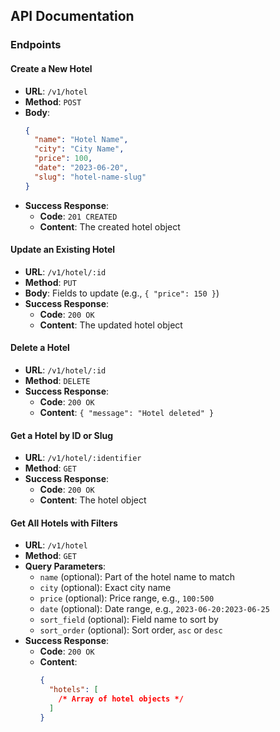 ## API Documentation

### Endpoints

#### Create a New Hotel

- **URL**: `/v1/hotel`
- **Method**: `POST`
- **Body**:
  ```json
  {
    "name": "Hotel Name",
    "city": "City Name",
    "price": 100,
    "date": "2023-06-20",
    "slug": "hotel-name-slug"
  }
  ```
- **Success Response**:
  - **Code**: `201 CREATED`
  - **Content**: The created hotel object

#### Update an Existing Hotel

- **URL**: `/v1/hotel/:id`
- **Method**: `PUT`
- **Body**: Fields to update (e.g., `{ "price": 150 }`)
- **Success Response**:
  - **Code**: `200 OK`
  - **Content**: The updated hotel object

#### Delete a Hotel

- **URL**: `/v1/hotel/:id`
- **Method**: `DELETE`
- **Success Response**:
  - **Code**: `200 OK`
  - **Content**: `{ "message": "Hotel deleted" }`

#### Get a Hotel by ID or Slug

- **URL**: `/v1/hotel/:identifier`
- **Method**: `GET`
- **Success Response**:
  - **Code**: `200 OK`
  - **Content**: The hotel object

#### Get All Hotels with Filters

- **URL**: `/v1/hotel`
- **Method**: `GET`
- **Query Parameters**:
  - `name` (optional): Part of the hotel name to match
  - `city` (optional): Exact city name
  - `price` (optional): Price range, e.g., `100:500`
  - `date` (optional): Date range, e.g., `2023-06-20:2023-06-25`
  - `sort_field` (optional): Field name to sort by
  - `sort_order` (optional): Sort order, `asc` or `desc`
- **Success Response**:
  - **Code**: `200 OK`
  - **Content**:
    ```json
    {
      "hotels": [
        /* Array of hotel objects */
      ]
    }
    ```
